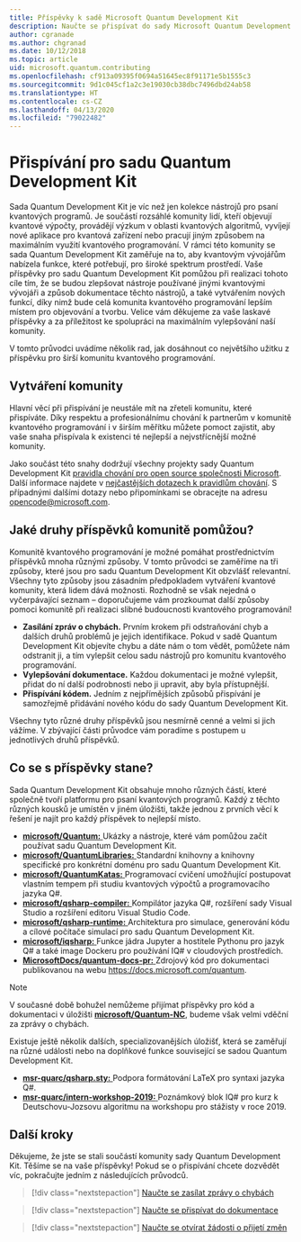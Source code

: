 ```yaml
---
title: Příspěvky k sadě Microsoft Quantum Development Kit
description: Naučte se přispívat do sady Microsoft Quantum Development Kit a zapojte se do komunity zaměřené na kvantový vývoj.
author: cgranade
ms.author: chgranad
ms.date: 10/12/2018
ms.topic: article
uid: microsoft.quantum.contributing
ms.openlocfilehash: cf913a09395f0694a51645ec8f91171e5b1555c3
ms.sourcegitcommit: 9d1c045cf1a2c3e19030cb38dbc7496dbd24ab58
ms.translationtype: HT
ms.contentlocale: cs-CZ
ms.lasthandoff: 04/13/2020
ms.locfileid: "79022482"
---
```

# <a name="contributing-to-the-quantum-development-kit"></a>Přispívání pro sadu Quantum Development Kit

Sada Quantum Development Kit je víc než jen kolekce nástrojů pro psaní kvantových programů.
Je součástí rozsáhlé komunity lidí, kteří objevují kvantové výpočty, provádějí výzkum v oblasti kvantových algoritmů, vyvíjejí nové aplikace pro kvantová zařízení nebo pracují jiným způsobem na maximálním využití kvantového programování.
V rámci této komunity se sada Quantum Development Kit zaměřuje na to, aby kvantovým vývojářům nabízela funkce, které potřebují, pro široké spektrum prostředí.
Vaše příspěvky pro sadu Quantum Development Kit pomůžou při realizaci tohoto cíle tím, že se budou zlepšovat nástroje používané jinými kvantovými vývojáři a způsob dokumentace těchto nástrojů, a také vytvářením nových funkcí, díky nimž bude celá komunita kvantového programování lepším místem pro objevování a tvorbu.
Velice vám děkujeme za vaše laskavé příspěvky a za příležitost ke spolupráci na maximálním vylepšování naší komunity.

V tomto průvodci uvádíme několik rad, jak dosáhnout co největšího užitku z příspěvku pro širší komunitu kvantového programování.

## <a name="building-community"></a>Vytváření komunity

Hlavní věcí při přispívání je neustále mít na zřeteli komunitu, které přispíváte.
Díky respektu a profesionálnímu chování k partnerům v komunitě kvantového programování i v širším měřítku můžete pomoct zajistit, aby vaše snaha přispívala k existenci té nejlepší a nejvstřícnější možné komunity.

Jako součást této snahy dodržují všechny projekty sady Quantum Development Kit [pravidla chování pro open source společnosti Microsoft](https://opensource.microsoft.com/codeofconduct/).
Další informace najdete v [nejčastějších dotazech k pravidlům chování](https://opensource.microsoft.com/codeofconduct/faq/). S případnými dalšími dotazy nebo připomínkami se obracejte na adresu [opencode@microsoft.com](mailto:opencode@microsoft.com).

## <a name="what-kinds-of-contributions-help-the-community"></a>Jaké druhy příspěvků komunitě pomůžou?

Komunitě kvantového programování je možné pomáhat prostřednictvím příspěvků mnoha různými způsoby.
V tomto průvodci se zaměříme na tři způsoby, které jsou pro sadu Quantum Development Kit obzvlášť relevantní.
Všechny tyto způsoby jsou zásadním předpokladem vytváření kvantové komunity, která lidem dává možnosti.
Rozhodně se však nejedná o vyčerpávající seznam – doporučujeme vám prozkoumat další způsoby pomoci komunitě při realizaci slibné budoucnosti kvantového programování!

- **Zasílání zpráv o chybách.** Prvním krokem při odstraňování chyb a dalších druhů problémů je jejich identifikace. Pokud v sadě Quantum Development Kit objevíte chybu a dáte nám o tom vědět, pomůžete nám odstranit ji, a tím vylepšit celou sadu nástrojů pro komunitu kvantového programování.
- **Vylepšování dokumentace.** Každou dokumentaci je možné vylepšit, přidat do ní další podrobnosti nebo ji upravit, aby byla přístupnější.
- **Přispívání kódem.** Jedním z nejpřímějších způsobů přispívání je samozřejmě přidávání nového kódu do sady Quantum Development Kit.

Všechny tyto různé druhy příspěvků jsou nesmírně cenné a velmi si jich vážíme.
V zbývající části průvodce vám poradíme s postupem u jednotlivých druhů příspěvků.

## <a name="where-do-contributions-go"></a>Co se s příspěvky stane?

Sada Quantum Development Kit obsahuje mnoho různých částí, které společně tvoří platformu pro psaní kvantových programů.
Každý z těchto různých kousků je umístěn v jiném úložišti, takže jednou z prvních věcí k řešení je najít pro každý příspěvek to nejlepší místo.

- [**microsoft/Quantum:** ](https://github.com/Microsoft/Quantum) Ukázky a nástroje, které vám pomůžou začít používat sadu Quantum Development Kit.
- [**microsoft/QuantumLibraries:** ](https://github.com/Microsoft/QuantumLibraries) Standardní knihovny a knihovny specifické pro konkrétní doménu pro sadu Quantum Development Kit.
- [**microsoft/QuantumKatas:** ](https://github.com/Microsoft/QuantumKatas) Programovací cvičení umožňující postupovat vlastním tempem při studiu kvantových výpočtů a programovacího jazyka Q#.
- [**microsoft/qsharp-compiler:** ](https://github.com/microsoft/qsharp-compiler) Kompilátor jazyka Q#, rozšíření sady Visual Studio a rozšíření editoru Visual Studio Code.
- [**microsoft/qsharp-runtime:** ](https://github.com/microsoft/qsharp-runtime) Architektura pro simulace, generování kódu a cílové počítače simulací pro sadu Quantum Development Kit.
- [**microsoft/iqsharp:** ](https://github.com/microsoft/iqsharp) Funkce jádra Jupyter a hostitele Pythonu pro jazyk Q# a také image Dockeru pro používání IQ# v cloudových prostředích.
- [**MicrosoftDocs/quantum-docs-pr:** ](https://github.com/MicrosoftDocs/quantum-docs-pr) Zdrojový kód pro dokumentaci publikovanou na webu https://docs.microsoft.com/quantum.

> [!NOTE]
> V současné době bohužel nemůžeme přijímat příspěvky pro kód a dokumentaci v úložišti [**microsoft/Quantum-NC**](https://github.com/microsoft/Quantum-NC), budeme však velmi vděční za zprávy o chybách.

Existuje ještě několik dalších, specializovanějších úložišť, která se zaměřují na různé události nebo na doplňkové funkce související se sadou Quantum Development Kit.

- [**msr-quarc/qsharp.sty:** ](https://github.com/msr-quarc/qsharp.sty) Podpora formátování LaTeX pro syntaxi jazyka Q#.
- [**msr-quarc/intern-workshop-2019:** ](https://github.com/msr-quarc/intern-workshop-2019) Poznámkový blok IQ# pro kurz k Deutschovu-Jozsovu algoritmu na workshopu pro stážisty v roce 2019.

## <a name="next-steps"></a>Další kroky

Děkujeme, že jste se stali součástí komunity sady Quantum Development Kit. Těšíme se na vaše příspěvky!
Pokud se o přispívání chcete dozvědět víc, pokračujte jedním z následujících průvodců.

> [!div class="nextstepaction"]
> [Naučte se zasílat zprávy o chybách](xref:microsoft.quantum.contributing.reporting)

> [!div class="nextstepaction"]
> [Naučte se přispívat do dokumentace](xref:microsoft.quantum.contributing.docs)

> [!div class="nextstepaction"]
> [Naučte se otvírat žádosti o přijetí změn](xref:microsoft.quantum.contributing.pulls)
